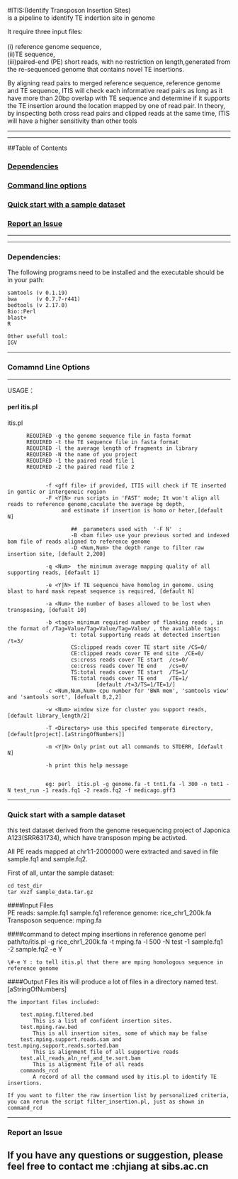 #ITIS:(Identify Transposon Insertion Sites)<br>
is a pipeline to identify TE indertion site in genome

It require three input files:<br>  	
	(i) reference genome sequence,<br> 
	(ii)TE sequence, <br>
	(iii)paired-end (PE) short reads, with no restriction on length,generated from the re-sequenced genome that contains novel TE insertions.<br> 

By aligning read pairs to merged reference sequence, reference genome and TE sequence, ITIS will check each informative read pairs as long as it have more than 20bp overlap with TE sequence and determine if it supports the TE insertion around the location mapped by one of read pair.  In theory, by inspecting both cross read pairs and clipped reads at the same time, ITIS will have a higher sensitivity than other tools

---
---


##Table of Contents
### <a href="#dep">Dependencies</a><br>
### <a href="#cmd">Command line options</a>
### <a href="#qck">Quick start with a sample dataset</a>
### <a href="#iss">Report an Issue</a>

---
---
### <a name="dep">Dependencies:

   The following programs need to be installed and the executable should be in your path:
	
	samtools (v 0.1.19)
	bwa      (v 0.7.7-r441)
	bedtools (v 2.17.0)
	Bio::Perl
	blast+
	R
	
	Other usefull tool:
	IGV
	
-------------

### <a name="cmd">Comamnd Line Options

--------------------
USAGE：
#### perl itis.pl	

itis.pl 


          REQUIRED -g the genome sequence file in fasta format    
          REQUIRED -t the TE sequence file in fasta format    
          REQUIRED -l the average length of fragments in library    
          REQUIRED -N the name of you project   
          REQUIRED -1 the paired read file 1   
          REQUIRED -2 the paired read file 2   


                -f <gff file> if provided, ITIS will check if TE inserted in gentic or intergeneic region
                -F <Y|N> run scripts in 'FAST' mode; It won't align all reads to reference genome,caculate the average bg depth,
                     and estimate if insertion is homo or heter,[default N]

                        ##  parameters used with  '-F N'  :
                        -B <bam file> use your previous sorted and indexed bam file of reads aligned to reference genome
                        -D <Num,Num> the depth range to filter raw insertion site, [default 2,200]

                -q <Num>  the minimum average mapping quality of all supporting reads, [default 1]

                -e <Y|N> if TE sequence have homolog in genome. using blast to hard mask repeat sequence is required, [default N]

                -a <Num> the number of bases allowed to be lost when transposing, [defualt 10]

                -b <tags> minimum required number of flanking reads , in the format of /Tag=Value/Tag=Value/Tag=Value/ , the avaliable tags:
                        t: total supporting reads at detected insertion  /t=3/
                        CS:clipped reads cover TE start site /CS=0/
                        CE:clipped reads cover TE end site  /CE=0/
                        cs:cross reads cover TE start  /cs=0/
                        ce:cross reads cover TE end    /cs=0/
                        TS:total reads cover TE start  /TS=1/
                        TE:total reads cover TE end    /TE=1/
                                [default /t=3/TS=1/TE=1/]
                -c <Num,Num,Num> cpu number for 'BWA mem', 'samtools view'  and 'samtools sort', [defualt 8,2,2]

                -w <Num> window size for cluster you support reads, [default library_length/2]

                -T <Directory> use this specifed temperate directory, [default[project].[aStringOfNumbers]]

                -m <Y|N> Only print out all commands to STDERR, [default N]
                 
                -h print this help message    


                eg: perl  itis.pl -g genome.fa -t tnt1.fa -l 300 -n tnt1 -N test_run -1 reads.fq1 -2 reads.fq2 -f medicago.gff3 


-------------


### <a name="#qck">Quick start with a sample dataset
this test dataset derived from the genome resequencing project of Japonica A123(SRR631734), which have transposon mping be activted.

All PE reads mapped at chr1:1-2000000 were extracted and saved in file sample.fq1 and sample.fq2. 

First of all, untar the sample dataset:       
    
    cd test_dir
    tar xvzf sample_data.tar.gz     

####Input Files  
	PE reads:
		sample.fq1
		sample.fq1
	reference genome:
		rice_chr1_200k.fa
	Transposon sequence:
		mping.fa

####command to detect mping insertions in reference genome
	perl path/to/itis.pl -g rice_chr1_200k.fa -t mping.fa  -l 500 -N test -1 sample.fq1  -2 sample.fq2 -e Y    

	\#-e Y : to tell itis.pl that there are mping homologous sequence in reference genome

####Output Files
	itis will produce a lot of files in a directory named test.[aStringOfNumbers]
	
	The important files included:

		test.mping.filtered.bed  
			This is a list of confident insertion sites. 
		test.mping.raw.bed  
			This is all insertion sites, some of which may be false 
		test.mping.support.reads.sam and test.mping.support.reads.sorted.bam
			This is alignment file of all supportive reads
		test.all_reads_aln_ref_and_te.sort.bam
			This is alignment file of all reads
		commands_rcd
			A record of all the command used by itis.pl to identify TE insertions.
	
	If you want to filter the raw insertion list by personalized criteria, you can rerun the script filter_insertion.pl, just as shown in command_rcd


	
-------------

### <a name="#iss">Report an Issue
If you have any questions or suggestion, please feel free to contact me :chjiang at sibs.ac.cn
-----------




